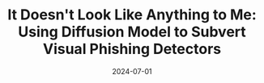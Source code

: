---
layout: publications
date: 2024-07-01
title: "It Doesn't Look Like Anything to Me: Using Diffusion Model to Subvert Visual Phishing Detectors"
venue: 33<sup>rd</sup> USENIX Security Symposium, 2024 (<b>USENIX</b>)
authors: Qingying Hao, <u>Nirav Diwan</u>, Ying Yuan, Giovanni Apruzzese, Mauro Conti, Gang Wang
slides: 
poster: 
tldr: Used Diffusion Models to attack online phishing detectors
link: "https://qingyinghao.web.illinois.edu/files/USENIX24-visual-phish.pdf"
code: "https://github.com/gyNancy/Visualphish_public"
---